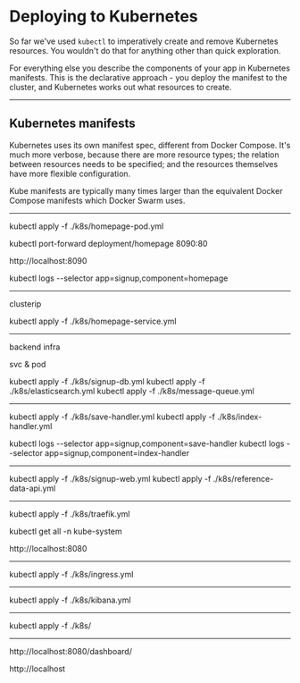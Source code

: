 # Deploying to Kubernetes

So far we've used `kubectl` to imperatively create and remove Kubernetes resources. You wouldn't do that for anything other than quick exploration.

For everything else you describe the components of your app in Kubernetes manifests. This is the declarative approach - you deploy the manifest to the cluster, and Kubernetes works out what resources to create.

---

## Kubernetes manifests

Kubernetes uses its own manifest spec, different from Docker Compose. It's much more verbose, because there are more resource types; the relation between resources needs to be specified; and the resources themselves have more flexible configuration.

Kube manifests are typically many times larger than the equivalent Docker Compose manifests which Docker Swarm uses.

---


kubectl apply -f ./k8s/homepage-pod.yml

kubectl port-forward deployment/homepage 8090:80

http://localhost:8090

kubectl logs --selector app=signup,component=homepage

---

clusterip

kubectl apply -f ./k8s/homepage-service.yml

---

backend infra

svc & pod

kubectl apply -f ./k8s/signup-db.yml
kubectl apply -f ./k8s/elasticsearch.yml
kubectl apply -f ./k8s/message-queue.yml

---

kubectl apply -f ./k8s/save-handler.yml
kubectl apply -f ./k8s/index-handler.yml

kubectl logs --selector app=signup,component=save-handler
kubectl logs --selector app=signup,component=index-handler

---

kubectl apply -f ./k8s/signup-web.yml
kubectl apply -f ./k8s/reference-data-api.yml

---

kubectl apply -f ./k8s/traefik.yml

kubectl get all -n kube-system

http://localhost:8080

---

kubectl apply -f ./k8s/ingress.yml

---

kubectl apply -f ./k8s/kibana.yml

---

kubectl apply -f ./k8s/

---

http://localhost:8080/dashboard/

http://localhost

